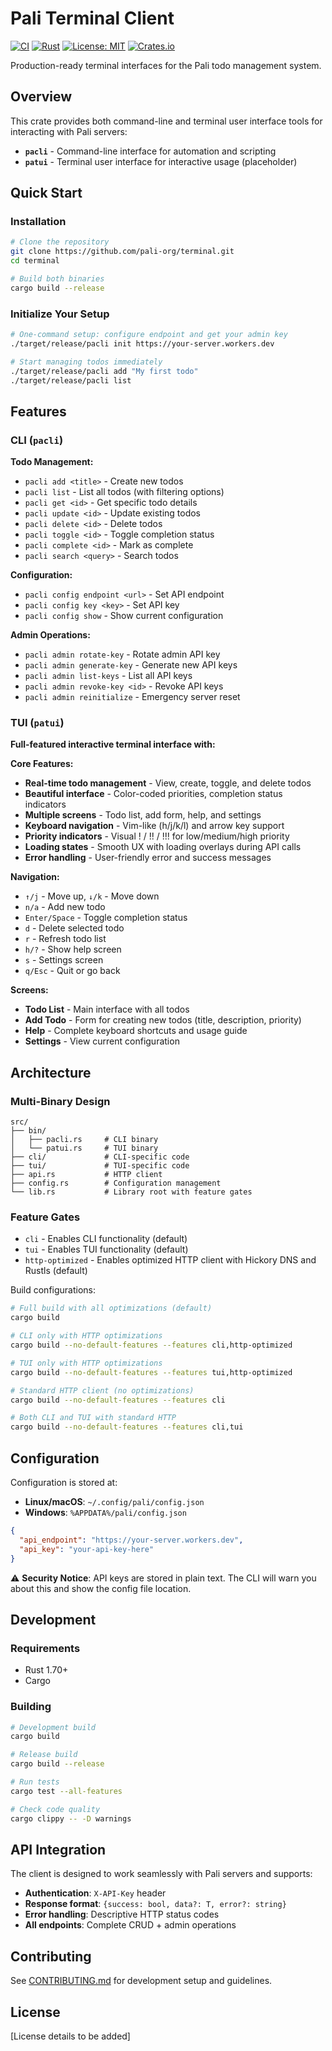 # Pali Terminal Client

[![CI](https://github.com/pali-org/terminal/actions/workflows/ci.yml/badge.svg)](https://github.com/pali-org/terminal/actions/workflows/ci.yml)
[![Rust](https://img.shields.io/badge/rust-%23dea584.svg?style=flat&logo=rust&logoColor=white)](https://www.rust-lang.org/)
[![License: MIT](https://img.shields.io/badge/License-MIT-yellow.svg)](https://opensource.org/licenses/MIT)
[![Crates.io](https://img.shields.io/crates/v/pali-terminal.svg)](https://crates.io/crates/pali-terminal)

Production-ready terminal interfaces for the Pali todo management system.

## Overview

This crate provides both command-line and terminal user interface tools for interacting with Pali servers:

- **`pacli`** - Command-line interface for automation and scripting
- **`patui`** - Terminal user interface for interactive usage (placeholder)

## Quick Start

### Installation

```bash
# Clone the repository
git clone https://github.com/pali-org/terminal.git
cd terminal

# Build both binaries
cargo build --release
```

### Initialize Your Setup

```bash
# One-command setup: configure endpoint and get your admin key
./target/release/pacli init https://your-server.workers.dev

# Start managing todos immediately
./target/release/pacli add "My first todo"
./target/release/pacli list
```

## Features

### CLI (`pacli`)

**Todo Management:**
- `pacli add <title>` - Create new todos
- `pacli list` - List all todos (with filtering options)
- `pacli get <id>` - Get specific todo details
- `pacli update <id>` - Update existing todos
- `pacli delete <id>` - Delete todos
- `pacli toggle <id>` - Toggle completion status
- `pacli complete <id>` - Mark as complete
- `pacli search <query>` - Search todos

**Configuration:**
- `pacli config endpoint <url>` - Set API endpoint
- `pacli config key <key>` - Set API key
- `pacli config show` - Show current configuration

**Admin Operations:**
- `pacli admin rotate-key` - Rotate admin API key
- `pacli admin generate-key` - Generate new API keys
- `pacli admin list-keys` - List all API keys
- `pacli admin revoke-key <id>` - Revoke API keys
- `pacli admin reinitialize` - Emergency server reset

### TUI (`patui`)

**Full-featured interactive terminal interface with:**

**Core Features:**
- **Real-time todo management** - View, create, toggle, and delete todos
- **Beautiful interface** - Color-coded priorities, completion status indicators
- **Multiple screens** - Todo list, add form, help, and settings
- **Keyboard navigation** - Vim-like (h/j/k/l) and arrow key support
- **Priority indicators** - Visual ! / !! / !!! for low/medium/high priority
- **Loading states** - Smooth UX with loading overlays during API calls
- **Error handling** - User-friendly error and success messages

**Navigation:**
- `↑/j` - Move up, `↓/k` - Move down
- `n/a` - Add new todo
- `Enter/Space` - Toggle completion status
- `d` - Delete selected todo
- `r` - Refresh todo list
- `h/?` - Show help screen
- `s` - Settings screen
- `q/Esc` - Quit or go back

**Screens:**
- **Todo List** - Main interface with all todos
- **Add Todo** - Form for creating new todos (title, description, priority)
- **Help** - Complete keyboard shortcuts and usage guide
- **Settings** - View current configuration

## Architecture

### Multi-Binary Design

```
src/
├── bin/
│   ├── pacli.rs     # CLI binary
│   └── patui.rs     # TUI binary
├── cli/             # CLI-specific code
├── tui/             # TUI-specific code  
├── api.rs           # HTTP client
├── config.rs        # Configuration management
└── lib.rs           # Library root with feature gates
```

### Feature Gates

- `cli` - Enables CLI functionality (default)
- `tui` - Enables TUI functionality (default)
- `http-optimized` - Enables optimized HTTP client with Hickory DNS and Rustls (default)

Build configurations:
```bash
# Full build with all optimizations (default)
cargo build

# CLI only with HTTP optimizations
cargo build --no-default-features --features cli,http-optimized

# TUI only with HTTP optimizations
cargo build --no-default-features --features tui,http-optimized

# Standard HTTP client (no optimizations)
cargo build --no-default-features --features cli

# Both CLI and TUI with standard HTTP
cargo build --no-default-features --features cli,tui
```

## Configuration

Configuration is stored at:
- **Linux/macOS**: `~/.config/pali/config.json`
- **Windows**: `%APPDATA%/pali/config.json`

```json
{
  "api_endpoint": "https://your-server.workers.dev",
  "api_key": "your-api-key-here"
}
```

⚠️ **Security Notice**: API keys are stored in plain text. The CLI will warn you about this and show the config file location.

## Development

### Requirements

- Rust 1.70+ 
- Cargo

### Building

```bash
# Development build
cargo build

# Release build  
cargo build --release

# Run tests
cargo test --all-features

# Check code quality
cargo clippy -- -D warnings
```

## API Integration

The client is designed to work seamlessly with Pali servers and supports:

- **Authentication**: `X-API-Key` header
- **Response format**: `{success: bool, data?: T, error?: string}`
- **Error handling**: Descriptive HTTP status codes
- **All endpoints**: Complete CRUD + admin operations

## Contributing

See [CONTRIBUTING.md](CONTRIBUTING.md) for development setup and guidelines.

## License

[License details to be added]